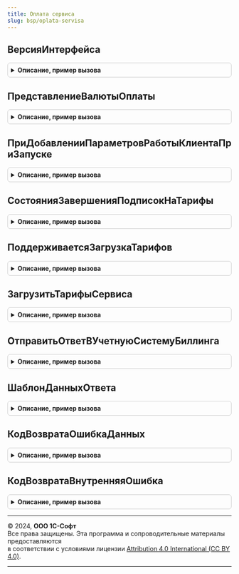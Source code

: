 ```yaml
---
title: Оплата сервиса
slug: bsp/oplata-servisa
---
```



## ВерсияИнтерфейса
<details style="margin: 1em 0; padding: 0.5em; border: 1px solid #ccc; border-radius: 6px;">

<summary style="font-weight: bold; cursor: pointer;">Описание, пример вызова</summary>

```bsl

// Возвращает версию интерфейса биллинга (версии нумеруются простым натуральным числом).
//
// Возвращаемое значение:
//  Число - версия интерфейса.
//
Функция ВерсияИнтерфейса() Экспорт
```

Пример вызова
```bsl
Результат = ОплатаСервиса.ВерсияИнтерфейса() 
```
</details>

## ПредставлениеВалютыОплаты
<details style="margin: 1em 0; padding: 0.5em; border: 1px solid #ccc; border-radius: 6px;">

<summary style="font-weight: bold; cursor: pointer;">Описание, пример вызова</summary>

```bsl

// Возвращает представление валюты оплаты услуг сервиса.
//
// Возвращаемое значение:
//  Строка - представление валюты оплаты.
//
Функция ПредставлениеВалютыОплаты() Экспорт
```

Пример вызова
```bsl
Результат = ОплатаСервиса.ПредставлениеВалютыОплаты() 
```
</details>

## ПриДобавленииПараметровРаботыКлиентаПриЗапуске
<details style="margin: 1em 0; padding: 0.5em; border: 1px solid #ccc; border-radius: 6px;">

<summary style="font-weight: bold; cursor: pointer;">Описание, пример вызова</summary>

```bsl

// См. ОбщегоНазначенияПереопределяемый.ПриДобавленииПараметровРаботыКлиентаПриЗапуске
// Метод переопределяется в расширении fresh.
// @skip-warning - обратная совместимость.
// @skip-check module-empty-method
Процедура ПриДобавленииПараметровРаботыКлиентаПриЗапуске(Параметры) Экспорт
```

Пример вызова
```bsl
ОплатаСервиса.ПриДобавленииПараметровРаботыКлиентаПриЗапуске(Параметры) 
```
</details>

## СостоянияЗавершенияПодписокНаТарифы
<details style="margin: 1em 0; padding: 0.5em; border: 1px solid #ccc; border-radius: 6px;">

<summary style="font-weight: bold; cursor: pointer;">Описание, пример вызова</summary>

```bsl

// Возвращает состояния истечения сроков подписок на тарифы поданным менеджера сервиса.
// Данные возвращаются только для пользователей с ролью "Владелец абонента".
// Метод переопределяется в расширении fresh.
// @skip-warning - обратная совместимость.
// @skip-check module-empty-method
//
// Возвращаемое значение:
//  Структура:
//   * ЗавершаетсяТестовых - Число
//   * ЗавершаетсяБесплатных - Число
//   * ЗавершаетсяПлатных - Число
//   * ЗавершаетсяВсего - Число
//   * НеЗавершаетсяТестовых - Число
//   * НеЗавершаетсяБесплатных - Число
//   * НеЗавершаетсяПлатных - Число
//   * НеЗавершаетсяВсего - Число
Функция СостоянияЗавершенияПодписокНаТарифы() Экспорт
```

Пример вызова
```bsl
Результат = ОплатаСервиса.СостоянияЗавершенияПодписокНаТарифы() 
```
</details>

## ПоддерживаетсяЗагрузкаТарифов
<details style="margin: 1em 0; padding: 0.5em; border: 1px solid #ccc; border-radius: 6px;">

<summary style="font-weight: bold; cursor: pointer;">Описание, пример вызова</summary>

```bsl

// Возвращает признак поддержки загрузки тарифов сервиса в данные информационной базы.
//
// Возвращаемое значение:
//  Булево - если Истина, то загрузка поддерживается.
//
Функция ПоддерживаетсяЗагрузкаТарифов() Экспорт
```

Пример вызова
```bsl
Результат = ОплатаСервиса.ПоддерживаетсяЗагрузкаТарифов() 
```
</details>

## ЗагрузитьТарифыСервиса
<details style="margin: 1em 0; padding: 0.5em; border: 1px solid #ccc; border-radius: 6px;">

<summary style="font-weight: bold; cursor: pointer;">Описание, пример вызова</summary>

```bsl

// Загрузка тарифов в справочники информационной базы из менеджера сервиса.
//
Процедура ЗагрузитьТарифыСервиса() Экспорт
```

Пример вызова
```bsl
ОплатаСервиса.ЗагрузитьТарифыСервиса() 
```
</details>

## ОтправитьОтветВУчетнуюСистемуБиллинга
<details style="margin: 1em 0; padding: 0.5em; border: 1px solid #ccc; border-radius: 6px;">

<summary style="font-weight: bold; cursor: pointer;">Описание, пример вызова</summary>

```bsl

// Отправляет ответ в учетную систему биллинга на адрес счета на оплату.
//
// Параметры:
//  ИдентификаторСчета - УникальныйИдентификатор - идентификатор счета на оплату.
//  Данные - см. ОплатаСервиса.ШаблонДанныхОтвета
//
// Возвращаемое значение:
//  HTTPОтвет - ответ менеджера сервиса.
//
// Пример:
//  ...
//  Данные = ОплатаСервиса.ШаблонДанныхОтвета();
//  Данные.Вставить("paid", Истина); // Признак оплаты счета.
//  ОплатаСервиса.ОтправитьЗапросВУчетнуюСистемуБиллинга(ИдентификаторСчета, Данные); // Отправка.
//
Функция ОтправитьОтветВУчетнуюСистемуБиллинга(ИдентификаторСчета, Данные) Экспорт
```

Пример вызова
```bsl
Результат = ОплатаСервиса.ОтправитьОтветВУчетнуюСистемуБиллинга(ИдентификаторСчета, Данные) 
```
</details>

## ШаблонДанныхОтвета
<details style="margin: 1em 0; padding: 0.5em; border: 1px solid #ccc; border-radius: 6px;">

<summary style="font-weight: bold; cursor: pointer;">Описание, пример вызова</summary>

```bsl

// Возвращает шаблон данных при отправке информации о состоянии счета на оплату.
//
// Параметры:
//  КодОтвета - Число - код ответа. Если параметр не передается, устанавливается 10200.
//              Для установки можно использовать методы:
//              КодВозвратаОшибкаДанных() - соответствует коду 10400 - используется при обработке известных ошибок.
//              КодВозвратаВнутренняяОшибка() - соответствует коду 10500 - используется при возникновении непредвиденных ошибок.
//  Сообщение - Строка - сообщение об ошибке. Может быть установлен текст ошибки, который будет возвращен пользователю.
//
// Возвращаемое значение:
//  Структура:
//   * response - Число - код ответа.
//   * error - Булево - признак ошибки. Взводится, если передан код ответа отличный от 102xx.
//   * message - Строка - сообщение об ошибке.
//
Функция ШаблонДанныхОтвета(КодОтвета = 10200, Сообщение = "") Экспорт
```

Пример вызова
```bsl
Результат = ОплатаСервиса.ШаблонДанныхОтвета(КодОтвета, Сообщение);
```
</details>

## КодВозвратаОшибкаДанных
<details style="margin: 1em 0; padding: 0.5em; border: 1px solid #ccc; border-radius: 6px;">

<summary style="font-weight: bold; cursor: pointer;">Описание, пример вызова</summary>

```bsl

// Возвращает код ошибки данных.
//
// Возвращаемое значение:
//   Число - код возврата ошибки данных - 10400.
//
Функция КодВозвратаОшибкаДанных() Экспорт
```

Пример вызова
```bsl
Результат = ОплатаСервиса.КодВозвратаОшибкаДанных() 
```
</details>

## КодВозвратаВнутренняяОшибка
<details style="margin: 1em 0; padding: 0.5em; border: 1px solid #ccc; border-radius: 6px;">

<summary style="font-weight: bold; cursor: pointer;">Описание, пример вызова</summary>

```bsl

// Возвращает код внутренней ошибки.
//
// Возвращаемое значение:
//   Число - код возврата внутренней ошибки - 10500.
//
Функция КодВозвратаВнутренняяОшибка() Экспорт
```

Пример вызова
```bsl
Результат = ОплатаСервиса.КодВозвратаВнутренняяОшибка() 
```
</details>

---

© 2024, **ООО 1С-Софт**  
Все права защищены. Эта программа и сопроводительные материалы предоставляются  
в соответствии с условиями лицензии [Attribution 4.0 International (CC BY 4.0)](https://creativecommons.org/licenses/by/4.0/legalcode).

---
